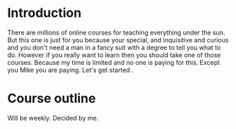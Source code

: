 # Introduction 
There are millions of online courses for teaching everything under the sun. 
But this one is just for you because your special, and inquisitive and curious and you don't need a man in a fancy suit with a degree to tell you what to do.
However if you really want to learn then you should take one of those courses. 
Because my time is limited and no one is paying for this. Except you Mike you are paying.
Let's get started .

# Course outline
Will be weekly. Decided by me.
